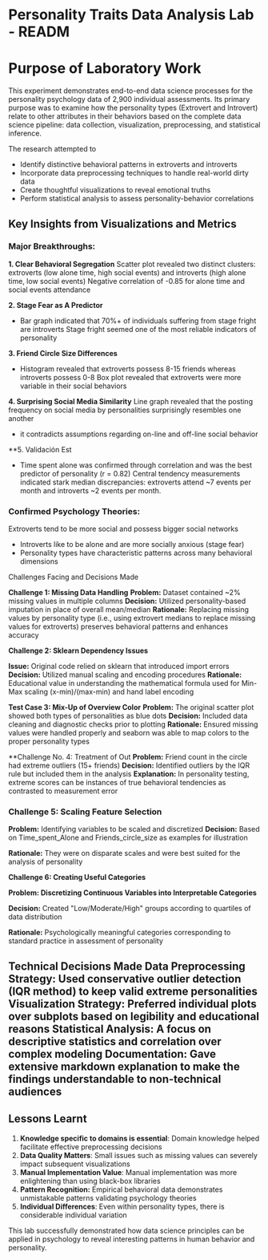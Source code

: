 # Personality Traits Data Analysis Lab - READM

# Purpose of Laboratory Work

This experiment demonstrates end-to-end data science processes for the personality psychology data of 2,900 individual assessments. Its primary purpose was to examine how the personality types (Extrovert and Introvert) relate to other attributes in their behaviors based on the complete data science pipeline: data collection, visualization, preprocessing, and statistical inference.

The research attempted to
- Identify distinctive behavioral patterns in extroverts and introverts
- Incorporate data preprocessing techniques to handle real-world dirty data
- Create thoughtful visualizations to reveal emotional truths
- Perform statistical analysis to assess personality-behavior correlations

## Key Insights from Visualizations and Metrics

### Major Breakthroughs:

**1. Clear Behavioral Segregation**
Scatter plot revealed two distinct clusters: extroverts (low alone time, high social events) and introverts (high alone time, low social events)
Negative correlation of -0.85 for alone time and social events attendance

**2. Stage Fear as A Predictor**
- Bar graph indicated that 70%+ of individuals suffering from stage fright are introverts
Stage fright seemed one of the most reliable indicators of personality

**3. Friend Circle Size Differences**
- Histogram revealed that extroverts possess 8-15 friends whereas introverts possess 0-8
Box plot revealed that extroverts were more variable in their social behaviors

**4. Surprising Social Media Similarity**
Line graph revealed that the posting frequency on social media by personalities surprisingly resembles one another
- it contradicts assumptions regarding on-line and off-line social behavior

**5. Validación Est
- Time spent alone was confirmed through correlation and was the best predictor of personality (r = 0.82)
Central tendency measurements indicated stark median discrepancies: extroverts attend ~7 events per month and introverts ~2 events per month.

### **Confirmed Psychology Theories:**
Extroverts tend to be more social and possess bigger social networks
- Introverts like to be alone and are more socially anxious (stage fear)
- Personality types have characteristic patterns across many behavioral dimensions

Challenges Facing and Decisions Made

**Challenge 1: Missing Data Handling**
**Problem:** Dataset contained ~2% missing values in multiple columns
**Decision:** Utilized personality-based imputation in place of overall mean/median
**Rationale:** Replacing missing values by personality type (i.e., using extrovert medians to replace missing values for extroverts) preserves behavioral patterns and enhances accuracy

**Challenge 2: Sklearn Dependency Issues**


**Issue:** Original code relied on sklearn that introduced import errors
**Decision:** Utilized manual scaling and encoding procedures
**Rationale:** Educational value in understanding the mathematical formula used for Min-Max scaling (x-min)/(max-min) and hand label encoding

**Test Case 3: Mix-Up of Overview Color**
**Problem:** The original scatter plot showed both types of personalities as blue dots
**Decision:** Included data cleaning and diagnostic checks prior to plotting
**Rationale:** Ensured missing values were handled properly and seaborn was able to map colors to the proper personality types

**Challenge No. 4: Treatment of Out
**Problem:** Friend count in the circle had extreme outliers (15+ friends)
**Decision:** Identified outliers by the IQR rule but included them in the analysis
**Explanation:** In personality testing, extreme scores can be instances of true behavioral tendencies as contrasted to measurement error

### **Challenge 5: Scaling Feature Selection**
**Problem:** Identifying variables to be scaled and discretized **Decision:** Based on Time_spent_Alone and Friends_circle_size as examples for illustration

**Rationale:** They were on disparate scales and were best suited for the analysis of personality

**Challenge 6: Creating Useful Categories**

**Problem: Discretizing Continuous Variables into Interpretable Categories**

**Decision:** Created "Low/Moderate/High" groups according to quartiles of data distribution

**Rationale:** Psychologically meaningful categories corresponding to standard practice in assessment of personality

## Technical Decisions Made **Data Preprocessing Strategy**: Used conservative outlier detection (IQR method) to keep valid extreme personalities **Visualization Strategy:** Preferred individual plots over subplots based on legibility and educational reasons **Statistical Analysis**: A focus on descriptive statistics and correlation over complex modeling **Documentation:** Gave extensive markdown explanation to make the findings understandable to non-technical audiences 
## Lessons Learnt 
1. **Knowledge specific to domains is essential**: Domain knowledge helped facilitate effective preprocessing decisions 
2. **Data Quality Matters**: Small issues such as missing values can severely impact subsequent visualizations 
3. **Manual Implementation Value**: Manual implementation was more enlightening than using black-box libraries 
4. **Pattern Recognition:** Empirical behavioral data demonstrates unmistakable patterns validating psychology theories 
5. **Individual Differences**: Even within personality types, there is considerable individual variation 

This lab successfully demonstrated how data science principles can be applied in psychology to reveal interesting patterns in human behavior and personality.
